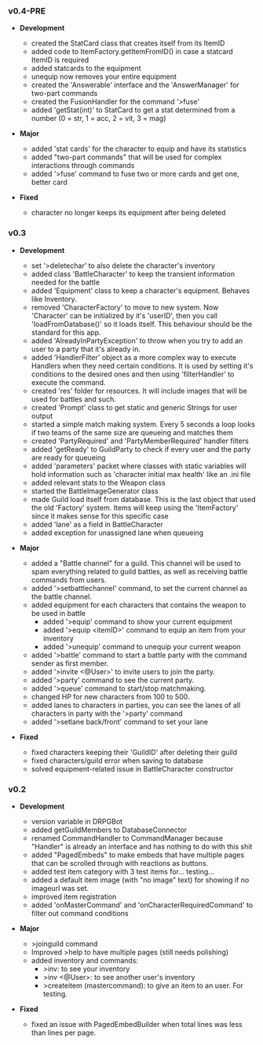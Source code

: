 ### v0.4-PRE

- **Development**
	- created the StatCard class that creates itself from its ItemID
	- added code to ItemFactory.getItemFromID() in case a statcard ItemID is required
	- added statcards to the equipment
	- unequip now removes your entire equipment
	- created the 'Answerable' interface and the 'AnswerManager' for two-part commands
	- created the FusionHandler for the command '>fuse'
	- added 'getStat(int)' to StatCard to get a stat determined from a number (0 = str, 1 = acc, 2 = vit, 3 = mag)

- **Major**
	- added 'stat cards' for the character to equip and have its statistics
	- added "two-part commands" that will be used for complex interactions through commands
	- added '>fuse' command to fuse two or more cards and get one, better card

- **Fixed**
	- character no longer keeps its equipment after being deleted

### v0.3

- **Development**
	- set '>deletechar' to also delete the character's inventory
	- added class 'BattleCharacter' to keep the transient information needed for the battle
	- added 'Equipment' class to keep a character's equipment. Behaves like Inventory.
	- removed 'CharacterFactory' to move to new system. Now 'Character' can be initialized by it's 'userID', then you call 'loadFromDatabase()' so it loads itself. This behaviour should be the standard for this app.
	- added 'AlreadyInPartyException' to throw when you try to add an user to a party that it's already in.
	- added 'HandlerFilter' object as a more complex way to execute Handlers when they need certain conditions. It is used by setting it's conditions to the desired ones and then using 'filterHandler' to execute the command.
	- created 'res' folder for resources. It will include images that will be used for battles and such.
	- created 'Prompt' class to get static and generic Strings for user output
	- started a simple match making system. Every 5 seconds a loop looks if two teams of the same size are queueing and matches them
	- created 'PartyRequired' and 'PartyMemberRequired' handler filters
	- added 'getReady' to GuildParty to check if every user and the party are ready for queueing
	- added 'parameters' packet where classes with static variables will hold information such as 'character initial max health' like an .ini file
	- added relevant stats to the Weapon class
	- started the BattleImageGenerator class
	- made Guild load itself from database. This is the last object that used the old 'Factory' system. Items will keep using the 'ItemFactory' since it makes sense for this specific case
	- added 'lane' as a field in BattleCharacter
	- added exception for unassigned lane when queueing

- **Major**
	- added a "Battle channel" for a guild. This channel will be used to spam everything related to guild battles, as well as receiving battle commands from users.
	- added '>setbattlechannel' command, to set the current channel as the battle channel.
	- added equipment for each characters that contains the weapon to be used in battle
		- added '>equip' command to show your current equipment
		- added '>equip \<itemID>' command to equip an item from your inventory
		- added '>unequip' command to unequip your current weapon
	- added '>battle' command to start a battle party with the command sender as first member.
	- added '>invite \<@User>' to invite users to join the party.
	- added '>party' command to see the current party.
	- added '>queue' command to start/stop matchmaking.
	- changed HP for new characters from 100 to 500.
	- added lanes to characters in parties, you can see the lanes of all characters in party with the '>party' command
	- added '>setlane back/front' command to set your lane

- **Fixed**
	- fixed characters keeping their 'GuildID' after deleting their guild
	- fixed characters/guild error when saving to database
	- solved equipment-related issue in BattleCharacter constructor

### v0.2
- **Development**
	- version variable in DRPGBot
	- added getGuildMembers to DatabaseConnector
	- renamed CommandHandler to CommandManager because "Handler" is already an interface and has nothing to do with this shit
	- added "PagedEmbeds" to make embeds that have multiple pages that can be scrolled through with reactions as buttons.
	- added test item category with 3 test items for... testing...
	- added a default item image (with "no image" text) for showing if no imageurl was set.
	- improved item registration
	- added 'onMasterCommand' and 'onCharacterRequiredCommand' to filter out command conditions

- **Major**
	- \>joinguild command
	- Improved >help to have multiple pages (still needs polishing)
	- added inventory and commands:
		- \>inv: to see your inventory
		- \>inv <@User>: to see another user's inventory
		- \>createitem (mastercommand): to give an item to an user. For testing.

- **Fixed**
	- fixed an issue with PagedEmbedBuilder when total lines was less than lines per page.

